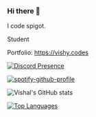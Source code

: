 ### Hi there 👋

I code spigot.


Student


Portfolio: https://vishy.codes

[![Discord Presence](https://lanyard.cnrad.dev/api/563354238156275712)](https://discord.com/users/563354238156275712)

[![spotify-github-profile](https://spotify-github-profile.vercel.app/api/view?uid=rhu46qmfb3bx9gi8y5mnulivd&cover_image=true&theme=default)](https://github.com/kittinan/spotify-github-profile)

![Vishal's GitHub stats](https://github-readme-stats.vercel.app/api?username=vishalpj14&show_icons=true&theme=algolia)

[![Top Languages](https://github-readme-stats.vercel.app/api/top-langs/?username=vishalpj14&langs_count=8)](https://github.com/anuraghazra/github-readme-stats)

